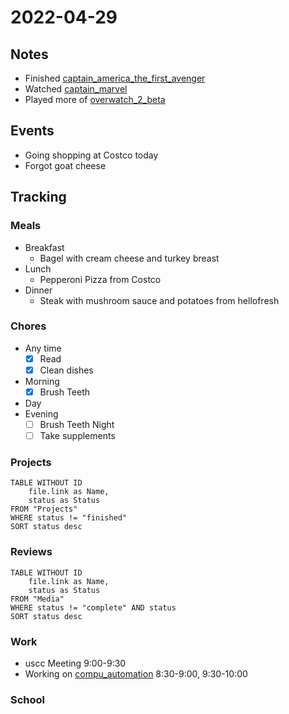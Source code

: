 # 2022-04-29
## Notes
- Finished [captain_america_the_first_avenger](captain_america_the_first_avenger.md)
- Watched [captain_marvel](captain_marvel.md)
- Played more of [overwatch_2_beta](overwatch_2_beta.md)

## Events
- Going shopping at Costco today
- Forgot goat cheese

## Tracking
### Meals
- Breakfast
	- Bagel with cream cheese and turkey breast
- Lunch
	- Pepperoni Pizza from Costco
- Dinner
	- Steak with mushroom sauce and potatoes from hellofresh 

### Chores
- Any time
	- [x] Read
	- [x] Clean dishes
- Morning
	- [x] Brush Teeth
- Day
- Evening
	- [ ] Brush Teeth Night
	- [ ] Take supplements

### Projects
```dataview
TABLE WITHOUT ID
	file.link as Name,
	status as Status
FROM "Projects"
WHERE status != "finished"
SORT status desc
```

### Reviews
```dataview
TABLE WITHOUT ID
	file.link as Name,
	status as Status
FROM "Media"
WHERE status != "complete" AND status
SORT status desc
```

### Work
- uscc Meeting 9:00-9:30
- Working on [compu_automation](compu_automation.md) 8:30-9:00, 9:30-10:00

### School

